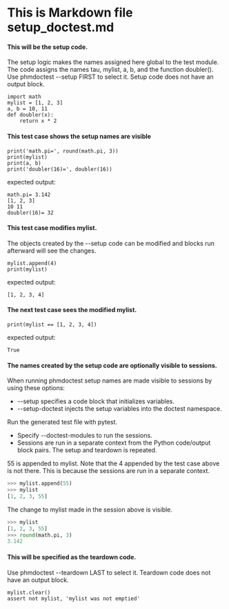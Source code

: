 # This is Markdown file setup_doctest.md

#### This will be the setup code.
The setup logic makes the names assigned here global to the test module.
The code assigns the names tau, mylist, a, b, and the function doubler().
Use phmdoctest --setup FIRST to select it.
Setup code does not have an output block.
```py3
import math
mylist = [1, 2, 3]
a, b = 10, 11
def doubler(x):
    return x * 2
```

#### This test case shows the setup names are visible
```py3
print('math.pi=', round(math.pi, 3))
print(mylist)
print(a, b)
print('doubler(16)=', doubler(16))
```
expected output:
```
math.pi= 3.142
[1, 2, 3]
10 11
doubler(16)= 32
```

#### This test case modifies mylist.
The objects created by the --setup code can be modified
and blocks run afterward will see the changes.
```py3
mylist.append(4)
print(mylist)
```
expected output:
```
[1, 2, 3, 4]
```

#### The next test case sees the modified mylist.
```py3
print(mylist == [1, 2, 3, 4])
```
expected output:
```
True
```

#### The names created by the setup code are optionally visible to sessions.
When running phmdoctest setup names are made visible to sessions 
by using these options:
- --setup specifies a code block that initializes variables. 
- --setup-doctest injects the setup variables into the doctest namespace. 

Run the generated test file with pytest.
- Specify --doctest-modules to run the sessions.
- Sessions are run in a separate context from the Python code/output block
  pairs.  The setup and teardown is repeated.
  
55 is appended to mylist. Note that the 4 appended by the
test case above is not there.  This is because the sessions are
run in a separate context.
```py
>>> mylist.append(55)
>>> mylist
[1, 2, 3, 55]
```

The change to mylist made in the session above is visible.
```py
>>> mylist
[1, 2, 3, 55]
>>> round(math.pi, 3)
3.142
```

#### This will be specified as the teardown code.
Use phmdoctest --teardown LAST to select it.
Teardown code does not have an output block. 
```py3
mylist.clear()
assert not mylist, 'mylist was not emptied'
```